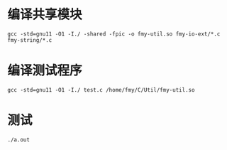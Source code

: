 # 编译共享模块

```shell
gcc -std=gnu11 -O1 -I./ -shared -fpic -o fmy-util.so fmy-io-ext/*.c fmy-string/*.c
```

# 编译测试程序

```shell
gcc -std=gnu11 -O1 -I./ test.c /home/fmy/C/Util/fmy-util.so
```

# 测试

```shell
./a.out
```